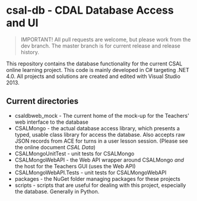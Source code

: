 csal-db - CDAL Database Access and UI
=======================================

 > IMPORTANT! All pull requests are welcome, but please work from the dev
 > branch. The master branch is for current release and release history.

This repository contains the database functionality for the current CSAL
online learning project.  This code is mainly developed in C# targeting .NET
4.0.  All projects and solutions are created and edited with Visual Studio
2013.

Current directories
----------------------

 * csaldbweb_mock - The current home of the mock-up for the Teachers' web
   interface to the database
 * CSALMongo - the actual database access library, which presents a typed,
   usable class library for access the database. Also accepts raw JSON records
   from ACE for turns in a user lesson session.  (Please see the online document
   _CSAL Data_)
 * CSALMongoUnitTest - unit tests for CSALMongo
 * CSALMongoWebAPI - the Web API wrapper around CSALMongo _and_ the host for the
   Teachers GUI (uses the Web API)
 * CSALMongoWebAPI.Tests - unit tests for CSALMongoWebAPI
 * packages - the NuGet folder managing packages for these projects
 * scripts - scripts that are useful for dealing with this project, especially
   the database.  Generally in Python.
